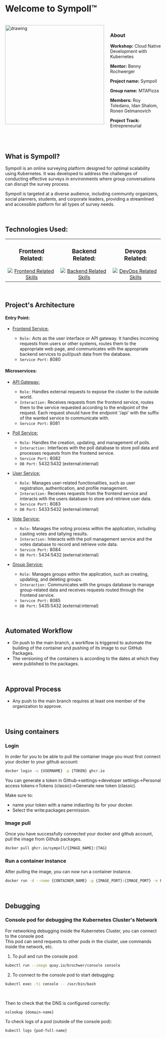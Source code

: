 # Welcome to Sympoll™   
<br />   
   
<img src="https://github.com/user-attachments/assets/21ac4b41-d12e-43b7-80dd-0c7ae80326de" alt="drawing" width="320" align="left" style="margin-right: 20px;" />   

### About
**Workshop:** Cloud Native Development with Kubernetes

**Mentor:** Benny Rochwerger

**Project name:** Sympoll

**Group name:** MTAPizza

**Members:** Roy Toledano, Idan Shalom, Ronen Gelmanovich

**Project Track:** Entrepreneurial
   
<br />   

<br />   


## What is Sympoll?
Sympoll is an online surveying platform designed for optimal scalability using Kubernetes. It was developed to address the challenges of conducting effective surveys in environments where group conversations can disrupt the survey process.

Sympoll is targeted at a diverse audience, including community organizers, social planners, students, and corporate leaders, providing a streamlined and accessible platform for all types of survey needs.​

<br />    

## Technologies Used:   
<table align="center">
  <tr>
    <td align="center">
      <h3>Frontend Related:</h3>
      <a href="https://github.com/Idan-sh">
        <img src="https://skillicons.dev/icons?i=react,vite,typescript,css,html&perline=16&theme=light" alt="Frontend Related Skills" />
      </a>
       <br /> 
    </td>
    <td align="center">
      <h3>Backend Related:</h3>
      <a href="https://github.com/Idan-sh">
        <img src="https://skillicons.dev/icons?i=java,spring,maven,postgresql&perline=16&theme=light" alt="Backend Related Skills" />
      </a>
    </td>
    <td align="center">
      <h3>Devops Related:</h3>
      <a href="https://github.com/Idan-sh">
        <img src="https://skillicons.dev/icons?i=kubernetes,git,github,githubactions&perline=16&theme=light" alt="DevOps Related Skills" />
      </a>
    </td>
  </tr>
</table>
<br />   

## Project's Architecture
#### Entry Point:
*   [Frontend Service:](https://github.com/sympoll/front-end-service)

    *	`Role:` Acts as the user interface or API gateway. It handles incoming requests from users or other systems, routes them to the appropriate web page, and communicates with the appropriate backend services to pull/push data from the database.
    * `Service Port:` 8080
   
#### Microservices:
*	[API Gateway:](https://github.com/sympoll/api-gateway-service)   
    *	`Role:` Handles external requests to expose the cluster to the outside world.
    *	`Interaction:` Receives requests from the frontend service, routes them to the service requested according to the endpoint of the request.
      Each request should have the endpoint '/api' with the suffix of the wanted service to communicate with.
    *	`Service Port:` 8081   
         
*	[Poll Service:](https://github.com/sympoll/poll-service)
    *	`Role:` Handles the creation, updating, and management of polls.
    *	`Interaction:` Interfaces with the poll database to store poll data and processes requests from the frontend service.
    *	`Service Port:` 8082
    *	`DB Port:` 5432:5432 (external:internal)   
         
*	[User Service:](https://github.com/sympoll/user-service)
    *	`Role:` Manages user-related functionalities, such as user registration, authentication, and profile management.
    *	`Interaction:` Receives requests from the frontend service and interacts with the users database to store and retrieve user data.
    *	`Service Port:` 8083
    *	`DB Port:` 5433:5432 (external:internal)     
         
*	[Vote Service:](https://github.com/sympoll/vote-service)
    *	`Role:` Manages the voting process within the application, including casting votes and tallying results.
    *	`Interaction:` Interacts with the poll management service and the votes database to record and retrieve vote data.
    *	`Service Port:` 8084
    *	`DB Port:` 5434:5432 (external:internal)   
    
*	[Group Service:](https://github.com/sympoll/group-service)
    *	`Role:` Manages groups within the application, such as creating, updating, and deleting groups.
    *	`Interaction:` Communicates with the groups database to manage group-related data and receives requests routed through the frontend service.
    *	`Service Port:` 8085
    *	`DB Port:` 5435:5432 (external:internal)   



<br />   

## Automated Workflow

- On push to the main branch, a workflow is triggered to automate the building of the container and pushing of its image to our GitHub Packages.
- The versioning of the containers is according to the dates at which they were published to the packages.


<br />   

## Approval Process

- Any push to the main branch requires at least one member of the organization to approve.


<br />   

## Using containers

### Login

In order for you to be able to pull the container image you must first connect your docker to your github account:

```bash
docker login -u {USERNAME} -p {TOKEN} ghcr.io
```

You can generate a token in Github->settings->developer settings->Personal access tokens->Tokens (classic)->Generate new token (classic).

Make sure to:

- name your token with a name indiacting its for your docker.
- Select the write:packages permission.

### Image pull

Once you have successfully connected your docker and github account, pull the image from Github packages.

```bash
docker pull ghcr.io/sympoll/{IMAGE_NAME}:{TAG}
```
   
### Run a container instance

After pulling the image, you can now run a container instance.

```bash
docker run -d --name {CONTAINER_NAME} -p {IMAGE_PORT}:{IMAGE_PORT} -e POSTGRES_PASSWORD={PASSWORD} {IMAGE_HASH}
```

<br />   

## Debugging

### Console pod for debugging the Kubernetes Cluster's Network
For networking debugging inside the Kubernetes Cluster, you can connect to the console pod.   
This pod can send requests to other pods in the cluster, use commands inside the network, etc.
1. To pull and run the console pod:
```bash
kubectl run --image quay.io/brochwer/console console
```
2. To connect to the console pod to start debugging:
```bash
kubectl exec -ti console -- /usr/bin/bash
```
<br />   
   
Then to check that the DNS is configured correctly:
```bash
nslookup {domain-name}
```
To check logs of a pod (outside of the console pod):
```bash
kubectl logs {pod-full-name}
```
